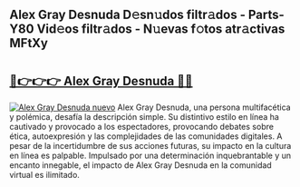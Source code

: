 ## Alex Gray Desnuda D𝚎sn𝚞dos filtr𝚊dos - Parts-Y80 Vid𝚎os filtr𝚊dos - N𝚞evas f𝚘tos atr𝚊ctivas MFtXy

# <h2><a href="http://mb7vxb.tromn.icu/?c=Alex+Gray+Desnuda">🔗👉👉👉 Alex Gray Desnuda 🔗🔗</a></h2>

[![Alex Gray Desnuda nuevo](https://i.imgur.com/pEAQMta.gif)](http://mb7vxb.tromn.icu/?c=Alex+Gray+Desnuda)
Alex Gray Desnuda, una persona multifacética y polémica, desafía la descripción simple. Su distintivo estilo en línea ha cautivado y provocado a los espectadores, provocando debates sobre ética, autoexpresión y las complejidades de las comunidades digitales. A pesar de la incertidumbre de sus acciones futuras, su impacto en la cultura en línea es palpable. Impulsado por una determinación inquebrantable y un encanto innegable, el impacto de Alex Gray Desnuda en la comunidad virtual es ilimitado.
